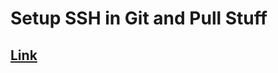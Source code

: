 # Setup SSH in Git and Pull Stuff
## [Link](https://docs.github.com/en/authentication/connecting-to-github-with-ssh/checking-for-existing-ssh-keys)